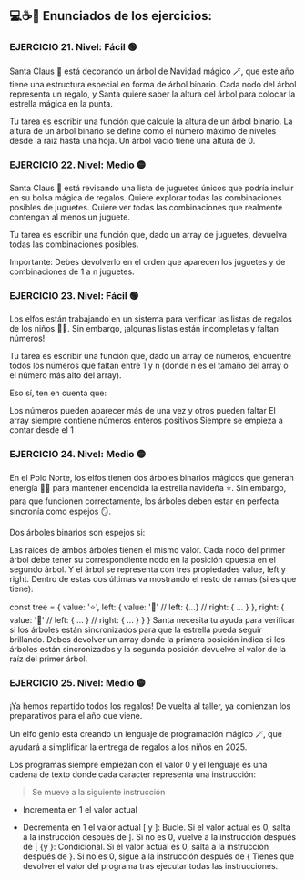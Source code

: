 ## 💻☕🚀 Enunciados de los ejercicios:

### **EJERCICIO 21**. **Nivel: Fácil** 🟢

Santa Claus 🎅 está decorando un árbol de Navidad mágico 🪄, que este año tiene una estructura especial en forma de árbol binario. Cada nodo del árbol representa un regalo, y Santa quiere saber la altura del árbol para colocar la estrella mágica en la punta.

Tu tarea es escribir una función que calcule la altura de un árbol binario. La altura de un árbol binario se define como el número máximo de niveles desde la raíz hasta una hoja. Un árbol vacío tiene una altura de 0.


### **EJERCICIO 22**. **Nivel: Medio** 🟡

Santa Claus 🎅 está revisando una lista de juguetes únicos que podría incluir en su bolsa mágica de regalos. Quiere explorar todas las combinaciones posibles de juguetes. Quiere ver todas las combinaciones que realmente contengan al menos un juguete.

Tu tarea es escribir una función que, dado un array de juguetes, devuelva todas las combinaciones posibles.

Importante: Debes devolverlo en el orden que aparecen los juguetes y de combinaciones de 1 a n juguetes.


### **EJERCICIO 23**. **Nivel: Fácil** 🟢

Los elfos están trabajando en un sistema para verificar las listas de regalos de los niños 👧👦. Sin embargo, ¡algunas listas están incompletas y faltan números!

Tu tarea es escribir una función que, dado un array de números, encuentre todos los números que faltan entre 1 y n (donde n es el tamaño del array o el número más alto del array).

Eso sí, ten en cuenta que:

Los números pueden aparecer más de una vez y otros pueden faltar
El array siempre contiene números enteros positivos
Siempre se empieza a contar desde el 1


### **EJERCICIO 24**. **Nivel: Medio** 🟡

En el Polo Norte, los elfos tienen dos árboles binarios mágicos que generan energía 🌲🌲 para mantener encendida la estrella navideña ⭐️. Sin embargo, para que funcionen correctamente, los árboles deben estar en perfecta sincronía como espejos 🪞.

Dos árboles binarios son espejos si:

Las raíces de ambos árboles tienen el mismo valor.
Cada nodo del primer árbol debe tener su correspondiente nodo en la posición opuesta en el segundo árbol.
Y el árbol se representa con tres propiedades value, left y right. Dentro de estas dos últimas va mostrando el resto de ramas (si es que tiene):

const tree = {
  value: '⭐️',
  left: {
    value: '🎅'
    // left: {...}
    // right: { ... }
  },
  right: {
    value: '🎁'
    // left: { ... }
    // right: { ...&nbsp;}
  }
}
Santa necesita tu ayuda para verificar si los árboles están sincronizados para que la estrella pueda seguir brillando. Debes devolver un array donde la primera posición indica si los árboles están sincronizados y la segunda posición devuelve el valor de la raíz del primer árbol.


### **EJERCICIO 25**. **Nivel: Medio** 🟡

¡Ya hemos repartido todos los regalos! De vuelta al taller, ya comienzan los preparativos para el año que viene.

Un elfo genio está creando un lenguaje de programación mágico 🪄, que ayudará a simplificar la entrega de regalos a los niños en 2025.

Los programas siempre empiezan con el valor 0 y el lenguaje es una cadena de texto donde cada caracter representa una instrucción:

> Se mueve a la siguiente instrucción
+ Incrementa en 1 el valor actual
- Decrementa en 1 el valor actual
[ y ]: Bucle. Si el valor actual es 0, salta a la instrucción después de ]. Si no es 0, vuelve a la instrucción después de [
{y }: Condicional. Si el valor actual es 0, salta a la instrucción después de }. Si no es 0, sigue a la instrucción después de {
Tienes que devolver el valor del programa tras ejecutar todas las instrucciones.
